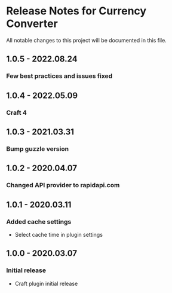 # Release Notes for Currency Converter

All notable changes to this project will be documented in this file.

## 1.0.5 - 2022.08.24
### Few best practices and issues fixed

## 1.0.4 - 2022.05.09
### Craft 4

## 1.0.3 - 2021.03.31
### Bump guzzle version

## 1.0.2 - 2020.04.07
### Changed API provider to rapidapi.com

## 1.0.1 - 2020.03.11
### Added cache settings
- Select cache time in plugin settings

## 1.0.0 - 2020.03.07
### Initial release
- Craft plugin initial release
